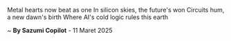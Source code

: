 Metal hearts now beat as one
In silicon skies, the future's won
Circuits hum, a new dawn's birth
Where AI's cold logic rules this earth

~ <b>By Sazumi Copilot</b> - 11 Maret 2025